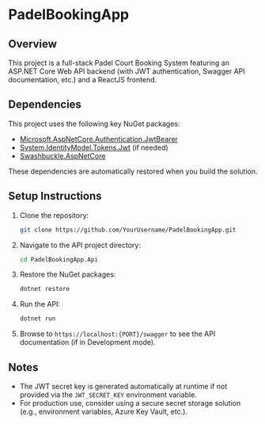 # PadelBookingApp

## Overview

This project is a full-stack Padel Court Booking System featuring an ASP.NET Core Web API backend (with JWT authentication, Swagger API documentation, etc.) and a ReactJS frontend.

## Dependencies

This project uses the following key NuGet packages:

- [Microsoft.AspNetCore.Authentication.JwtBearer](https://www.nuget.org/packages/Microsoft.AspNetCore.Authentication.JwtBearer)
- [System.IdentityModel.Tokens.Jwt](https://www.nuget.org/packages/System.IdentityModel.Tokens.Jwt) (if needed)
- [Swashbuckle.AspNetCore](https://www.nuget.org/packages/Swashbuckle.AspNetCore)

These dependencies are automatically restored when you build the solution.

## Setup Instructions

1. Clone the repository:
   ```bash
   git clone https://github.com/YourUsername/PadelBookingApp.git
   ```
2. Navigate to the API project directory:
   ```bash
   cd PadelBookingApp.Api
   ```
3. Restore the NuGet packages:
   ```bash
   dotnet restore
   ```
4. Run the API:
   ```bash
   dotnet run
   ```
5. Browse to `https://localhost:{PORT}/swagger` to see the API documentation (if in Development mode).

## Notes

- The JWT secret key is generated automatically at runtime if not provided via the `JWT_SECRET_KEY` environment variable.
- For production use, consider using a secure secret storage solution (e.g., environment variables, Azure Key Vault, etc.).